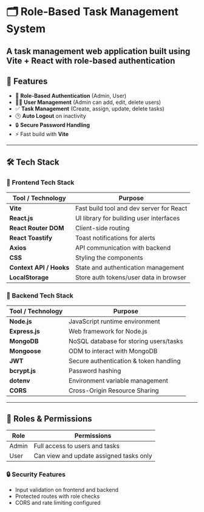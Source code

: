 # 🗂️ Role-Based Task Management System

## A task management web application built using **Vite + React** with **role-based authentication**

## 🚀 Features

- 🔐 **Role-Based Authentication** (Admin, User)
- 🧑‍💼 **User Management** (Admin can add, edit, delete users)
- ✅ **Task Management** (Create, assign, update, delete tasks)
- 🕒 **Auto Logout** on inactivity
- 🔒 **Secure Password Handling**
- ⚡ Fast build with **Vite**

---

## 🛠️ Tech Stack

### 🎨 Frontend Tech Stack

| Tool / Technology       | Purpose                                  |
| ----------------------- | ---------------------------------------- |
| **Vite**                | Fast build tool and dev server for React |
| **React.js**            | UI library for building user interfaces  |
| **React Router DOM**    | Client-side routing                      |
| **React Toastify**      | Toast notifications for alerts           |
| **Axios**               | API communication with backend           |
| **CSS**                 | Styling the components                   |
| **Context API / Hooks** | State and authentication management      |
| **LocalStorage**        | Store auth tokens/user data in browser   |

### 🧰 Backend Tech Stack

| Tool / Technology | Purpose                                |
| ----------------- | -------------------------------------- |
| **Node.js**       | JavaScript runtime environment         |
| **Express.js**    | Web framework for Node.js              |
| **MongoDB**       | NoSQL database for storing users/tasks |
| **Mongoose**      | ODM to interact with MongoDB           |
| **JWT**           | Secure authentication & token handling |
| **bcrypt.js**     | Password hashing                       |
| **dotenv**        | Environment variable management        |
| **CORS**          | Cross-Origin Resource Sharing          |

---

## 🔐 Roles & Permissions

| Role  | Permissions                             |
| ----- | --------------------------------------- |
| Admin | Full access to users and tasks          |
| User  | Can view and update assigned tasks only |

### 🔒 Security Features

- Input validation on frontend and backend
- Protected routes with role checks
- CORS and rate limiting configured

